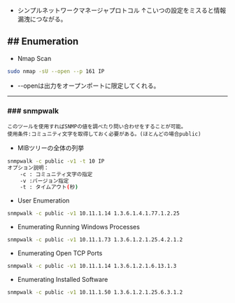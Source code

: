 - シンプルネットワークマネージャプロトコル
	↑こいつの設定をミスると情報漏洩につながる。

## ## Enumeration
- Nmap Scan
```sh
sudo nmap -sU --open --p 161 IP
```

- --openは出力をオープンポートに限定してくれる。
---
### ### snmpwalk
	このツールを使用すればSNMPの値を調べたり問い合わせをすることが可能。
	使用条件:コミュニティ文字を取得しておく必要がある。(ほとんどの場合public)

- MIBツリーの全体の列挙
```sh
snmpwalk -c public -v1 -t 10 IP
オプション説明：
	-c : コミュニティ文字の指定
	-v :バージョン指定
	-t : タイムアウト(秒)
```

- User Enumeration
```sh
snmpwalk -c public -v1 10.11.1.14 1.3.6.1.4.1.77.1.2.25
```

-  Enumerating Running Windows Processes
```sh
snmpwalk -c public -v1 10.11.1.73 1.3.6.1.2.1.25.4.2.1.2
```

- Enumerating Open TCP Ports
```sh
snmpwalk -c public -v1 10.11.1.14 1.3.6.1.2.1.6.13.1.3
```

-  Enumerating Installed Software
```sh
snmpwalk -c public -v1 10.11.1.50 1.3.6.1.2.1.25.6.3.1.2
```
